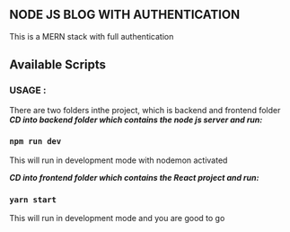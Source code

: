## NODE JS BLOG WITH AUTHENTICATION

This is a MERN stack with full authentication

## Available Scripts

### USAGE :

There are two folders inthe project, which is backend and frontend folder
**_*CD into backend folder which contains the node js server and run:*_**

### `npm run dev`

This will run in development mode with nodemon activated

**_*CD into frontend folder which contains the React project and run:*_**

### `yarn start`

This will run in development mode and you are good to go
